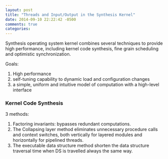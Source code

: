 ```yaml
---
layout: post
title: "Threads and Input/Output in the Synthesis Kernel"
date: 2014-09-10 22:22:42 -0500
comments: true
categories: 
---
```


Synthesis operating system kernel combines several techniques to provide high performance, including kernel code synthesis, fine grain scheduling and optimistic synchronization.

Goals:
1. High performance
2. self-tuning capability to dynamic load and configuration changes
3. a simple, uniform and intuitive model of computation with a high-level interface

### Kernel Code Synthesis

3 methods:
1. Factoring invariants: bypasses redundant computations.
2. The Collapsing layer method eliminates unnecessary procedure calls and context switches, both vertically for layered modules and horizontally for pipelined threads.
3. The executable data structure method shorten the data structure traversal time when DS is travelled always the same way.


